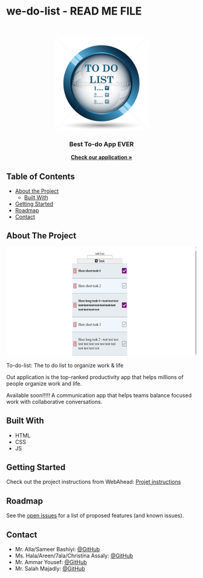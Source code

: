 # we-do-list - READ ME FILE

<!-- PROJECT LOGO -->
<br />

<p align="center">
  <img src="https://github.com/WebAhead7/we-do-list/blob/main/src/img/logo.PNG" width="250" height="248"/>
</p>
<p align="center">
  <h3 align="center">Best To-do App EVER</h3>
  <p align="center">
    <a href="https://webahead7.github.io/we-do-list/"><strong>Check our application »</strong></a>
  </p>
</p>



<!-- TABLE OF CONTENTS -->
## Table of Contents

* [About the Project](#about-the-project)
  * [Built With](#built-with)
* [Getting Started](#getting-started)
* [Roadmap](#roadmap)
* [Contact](#contact)


<!-- ABOUT THE PROJECT -->
## About The Project
<p align="center">
  <img src="https://github.com/WebAhead7/we-do-list/blob/main/src/img/screenshot.PNG" width="600" height="286" />
</p>
To-do-list: The to do list to organize work & life

Out application is the top-ranked productivity app that helps millions of people organize work and life.


Available soon!!!!!
A communication app that helps teams balance focused work with collaborative conversations.


## Built With
* HTML
* CSS
* JS


<!-- GETTING STARTED -->
## Getting Started

Check out the project instructions from WebAhead: [Projet instructions](https://github.com/WebAhead/master-reference/tree/master/coursebook/week-4/project)


<!-- ROADMAP -->
## Roadmap

See the [open issues](https://github.com/WebAhead7/we-do-list/issues) for a list of proposed features (and known issues).

<!-- CONTACT -->
## Contact

* Mr. Alla/Sameer Bashiyi: [@GitHub](https://github.com/alaabashiyi)
* Ms. Hala/Areen/7ala/Christina Assaly:  [@GitHub](https://github.com/halaassaly)
* Mr. Ammar Yousef:  [@GitHub](https://github.com/Ammaryus)
* Mr. Salah Majadly:  [@GitHub](https://github.com/mjmajadly)
